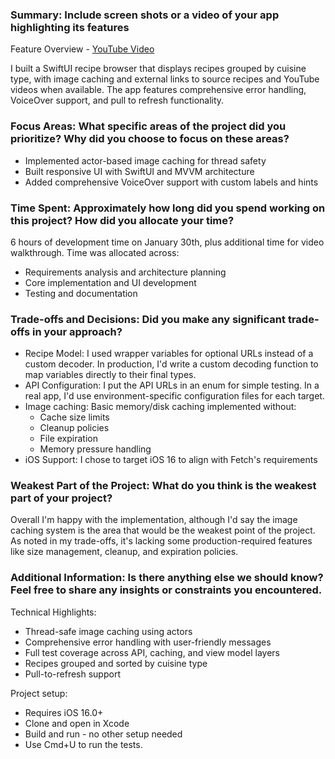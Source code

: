 ### Summary: Include screen shots or a video of your app highlighting its features
Feature Overview - [YouTube Video](https://youtu.be/nLRhKFkjFeU)

I built a SwiftUI recipe browser that displays recipes grouped by cuisine type, with image caching and external links to source recipes and YouTube videos when available. The app features comprehensive error handling, VoiceOver support, and pull to refresh functionality.

### Focus Areas: What specific areas of the project did you prioritize? Why did you choose to focus on these areas?
* Implemented actor-based image caching for thread safety
* Built responsive UI with SwiftUI and MVVM architecture
* Added comprehensive VoiceOver support with custom labels and hints

### Time Spent: Approximately how long did you spend working on this project? How did you allocate your time?
6 hours of development time on January 30th, plus additional time for video walkthrough. Time was allocated across:
* Requirements analysis and architecture planning
* Core implementation and UI development 
* Testing and documentation

### Trade-offs and Decisions: Did you make any significant trade-offs in your approach?
* Recipe Model: I used wrapper variables for optional URLs instead of a custom decoder. In production, I'd write a custom decoding function to map variables directly to their final types.
* API Configuration: I put the API URLs in an enum for simple testing. In a real app, I'd use environment-specific configuration files for each target.
* Image caching: Basic memory/disk caching implemented without:
  - Cache size limits
  - Cleanup policies
  - File expiration
  - Memory pressure handling
* iOS Support: I chose to target iOS 16 to align with Fetch's requirements

### Weakest Part of the Project: What do you think is the weakest part of your project?
Overall I'm happy with the implementation, although I'd say the image caching system is the area that would be the weakest point of the project. As noted in my trade-offs, it's lacking some production-required features like size management, cleanup, and expiration policies.

### Additional Information: Is there anything else we should know? Feel free to share any insights or constraints you encountered.
Technical Highlights:
* Thread-safe image caching using actors
* Comprehensive error handling with user-friendly messages
* Full test coverage across API, caching, and view model layers
* Recipes grouped and sorted by cuisine type
* Pull-to-refresh support

Project setup:
* Requires iOS 16.0+
* Clone and open in Xcode
* Build and run - no other setup needed
* Use Cmd+U to run the tests.
